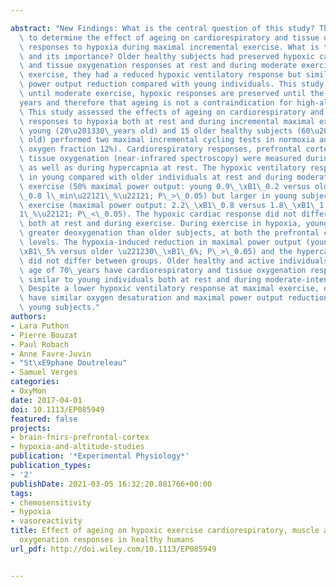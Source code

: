 ---
abstract: "New Findings: What is the central question of this study? This study aimed\
  \ to determine the effect of ageing on cardiorespiratory and tissue oxygenation\
  \ responses to hypoxia during maximal incremental exercise. What is the main finding\
  \ and its importance? Older healthy subjects had preserved hypoxic cardiorespiratory\
  \ and tissue oxygenation responses at rest and during moderate exercise. At maximal\
  \ exercise, they had a reduced hypoxic ventilatory response but similar maximal\
  \ power output reduction compared with young individuals. This study suggests that\
  \ until moderate exercise, hypoxic responses are preserved until the age of 70\_\
  years and therefore that ageing is not a contraindication for high-altitude sojourn.\
  \ This study assessed the effects of ageing on cardiorespiratory and tissue oxygenation\
  \ responses to hypoxia both at rest and during incremental maximal exercise. Sixteen\
  \ young (20\u201330\_years old) and 15 older healthy subjects (60\u201370\_years\
  \ old) performed two maximal incremental cycling tests in normoxia and hypoxia (inspiratory\
  \ oxygen fraction 12%). Cardiorespiratory responses, prefrontal cortex and quadriceps\
  \ tissue oxygenation (near-infrared spectroscopy) were measured during exercise\
  \ as well as during hypercapnia at rest. The hypoxic ventilatory response was similar\
  \ in young compared with older individuals at rest and during moderate-intensity\
  \ exercise (50% maximal power output: young 0.9\_\xB1\_0.2 versus older 1.1\_\xB1\
  \_0.8 l\_min\u22121\_%\u22121; P\_>\_0.05) but larger in young subjects during high-intensity\
  \ exercise (maximal power output: 2.2\_\xB1\_0.8 versus 1.8\_\xB1\_1.1\_l\_min\u2212\
  1\_%\u22121; P\_<\_0.05). The hypoxic cardiac response did not differ between groups\
  \ both at rest and during exercise. During exercise in hypoxia, young subjects showed\
  \ greater deoxygenation than older subjects, at both the prefrontal cortex and quadriceps\
  \ levels. The hypoxia-induced reduction in maximal power output (young \u221232\_\
  \xB1\_5% versus older \u221230\_\xB1\_6%; P\_>\_0.05) and the hypercapnic responses\
  \ did not differ between groups. Older healthy and active individuals below the\
  \ age of 70\_years have cardiorespiratory and tissue oxygenation responses to hypoxia\
  \ similar to young individuals both at rest and during moderate-intensity exercise.\
  \ Despite a lower hypoxic ventilatory response at maximal exercise, older individuals\
  \ have similar oxygen desaturation and maximal power output reduction compared with\
  \ young subjects."
authors:
- Lara Puthon
- Pierre Bouzat
- Paul Robach
- Anne Favre-Juvin
- "St\xE9phane Doutreleau"
- Samuel Verges
categories:
- OxyMon
date: 2017-04-01
doi: 10.1113/EP085949
featured: false
projects:
- brain-fnirs-prefrontal-cortex
- hypoxia-and-altitude-studies
publication: '*Experimental Physiology*'
publication_types:
- '2'
publishDate: 2021-03-05 16:32:20.881766+00:00
tags:
- chemosensitivity
- hypoxia
- vasoreactivity
title: Effect of ageing on hypoxic exercise cardiorespiratory, muscle and cerebral
  oxygenation responses in healthy humans
url_pdf: http://doi.wiley.com/10.1113/EP085949

---
